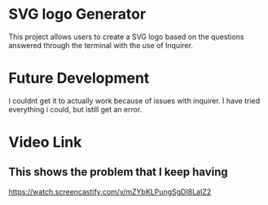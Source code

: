 # SVG logo Generator
This project allows users to create a SVG logo based on the questions answered through the terminal with the use of Inquirer.
# Future Development
I couldnt get it to actually work because of issues with inquirer. I have tried everything i could, but istill get an error. 
# Video Link
## This shows the problem that I keep having
https://watch.screencastify.com/v/mZYbKLPungSgDI8LaIZ2
